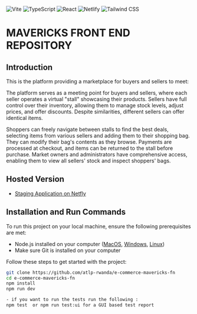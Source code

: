 ![Vite](https://img.shields.io/badge/Vite-646CFF?style=for-the-badge&logo=vite&logoColor=white)
![TypeScript](https://img.shields.io/badge/TypeScript-3178C6?style=for-the-badge&logo=typescript&logoColor=white)
![React](https://img.shields.io/badge/React-61DAFB?style=for-the-badge&logo=react&logoColor=black)
![Netlify](https://img.shields.io/badge/Netlify-00C7B7?style=for-the-badge&logo=netlify&logoColor=white)
![Tailwind CSS](https://img.shields.io/badge/Tailwind_CSS-38B2AC?style=for-the-badge&logo=tailwind-css&logoColor=white)

# MAVERICKS FRONT END REPOSITORY

## Introduction

This is the platform providing a marketplace for buyers and sellers to meet:

The platform serves as a meeting point for buyers and sellers, where each seller operates a virtual "stall" showcasing
their products. Sellers have full control over their inventory, allowing them to manage stock levels, adjust prices, and
offer discounts. Despite similarities, different sellers can offer identical items.

Shoppers can freely navigate between stalls to find the best deals, selecting items from various sellers and adding them
to their shopping bag. They can modify their bag's contents as they browse. Payments are processed at checkout, and
items can be returned to the stall before purchase. Market owners and administrators have comprehensive access, enabling
them to view all sellers' stock and inspect shoppers' bags.

## Hosted Version

- [Staging Application on Netfly](https://app.netlify.com/sites/e-commerce-mavericks-fn/)

## Installation and Run Commands

To run this project on your local machine, ensure the following prerequisites are met:

- Node.js installed on your computer ([MacOS](https://nodejs.org/en/download/),
  [Windows](https://nodejs.org/en/download/), [Linux](https://nodejs.org/en/download/))
- Make sure Git is installed on your computer

Follow these steps to get started with the project:

```sh
git clone https://github.com/atlp-rwanda/e-commerce-mavericks-fn
cd e-commerce-mavericks-fn
npm install
npm run dev

- if you want to run the tests run the following :
npm test  or npm run test:ui for a GUI based test report
```
